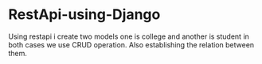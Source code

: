 # RestApi-using-Django
Using restapi i create two models one is college and another is student in both cases we use CRUD operation. Also establishing the relation between them.
